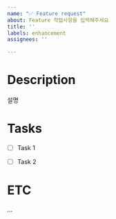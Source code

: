 ```yaml
---
name: "✅ Feature request"
about: Feature 작업사항을 입력해주세요
title: ''
labels: enhancement
assignees: ''

---
```


# Description
 설명


# Tasks
- [ ] Task 1
- [ ] Task 2


 # ETC
...
